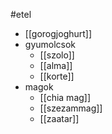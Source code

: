 #etel
- [[gorogjoghurt]]
- gyumolcsok
	- [[szolo]]
	- [[alma]]
	- [[korte]]
- magok
	- [[chia mag]]
	- [[szezammag]]
	- [[zaatar]]